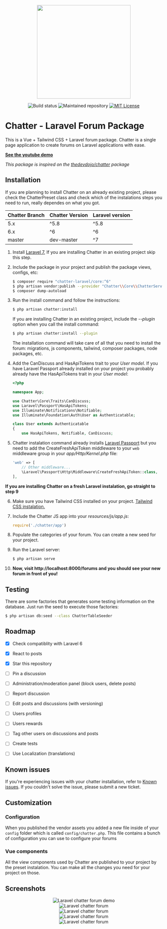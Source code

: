 <p align="center"><img width="300" src="https://raw.githubusercontent.com/chatter-laravel/core/master/public/assets/images/logo.png"></p>

<p align="center">
<img src="https://github.styleci.io/repos/7548986/shield?style=flat" alt="Build status">
<img src="https://img.shields.io/badge/Maintained%3F-yes-green.svg" alt="Maintained repository">
<a href="https://github.com/Chatter-Laravel/core/blob/master/license" target="_blank"><img src="https://img.shields.io/badge/License-MIT-blue.svg" alt="MIT License"></a>
</p>

# Chatter - Laravel Forum Package

This is a Vue + Tailwind CSS + Laravel forum package. Chatter is a single page application to create forums on Laravel applications with ease.

**[See the youtube demo](https://youtu.be/HIaEsMWBV28)**

*This package is inspired on the [thedevdojo/chatter](https://github.com/thedevdojo/chatter) package*

## Installation

If you are planning to install Chatter on an already existing project, please check the ChatterPreset class and check which of the instalations steps you need to run, really dependes on what you got.

Chatter Branch | Chatter Version | Laravel version
--------------- | --------------- | ---------------
5.x|^5.8|^5.8
6.x|^6|^6
master|dev-master|^7

1. Install [Laravel 7](https://laravel.com/docs/7.x/installation#installing-laravel),
    If you are installing Chatter in an existing project skip this step.

2. Include the package in your project and publish the package views, configs, etc:

    ```bash
    $ composer require "chatter-laravel/core:^6"
    $ php artisan vendor:publish --provider "Chatter\\Core\\ChatterServiceProvider"
    $ composer dump-autoload
    ```

3. Run the install command and follow the instructions:

    ```bash
    $ php artisan chatter:install
    ```

    If you are installing Chatter in an existing project, include the *--plugin* option when you call the install command:
    ```bash
    $ php artisan chatter:install --plugin
    ```

    The installation command will take care of all that you need to install the forum: migrations, js components, tailwind, composer packages, node packages, etc.

4. Add the CanDiscuss and HasApiTokens trait to your *User model*. If you have Laravel Passport already installed on your project you probably already have the HasApiTokens trait in your *User model*:

    ```php
    <?php

    namespace App;

    use Chatter\Core\Traits\CanDiscuss;
    use Laravel\Passport\HasApiTokens;
    use Illuminate\Notifications\Notifiable;
    use Illuminate\Foundation\Auth\User as Authenticatable;

    class User extends Authenticatable
    {
        use HasApiTokens, Notifiable, CanDiscuss;
    ```

5. Chatter instalation command already installs [Laravel Passport](https://laravel.com/docs/7.x/passport#installation) but you need to add the CreateFreshApiToken middleware to your `web` middleware group in your *app/Http/Kernel.php* file:

    ```php
    'web' => [
        // Other middleware...
        \Laravel\Passport\Http\Middleware\CreateFreshApiToken::class,
    ],
    ```

**If you are installing Chatter on a fresh Laravel instalation, go straight to step 9**

6. Make sure you have Tailwind CSS installed on your project. [Tailwind CSS instalation.](https://tailwindcss.com/docs/installation/)

7. Include the Chatter JS app into your *resources/js/app.js*:

    ```javascript
    require('./chatter/app')
    ```

8. Populate the categories of your forum. You can create a new seed for your project.

9. Run the Laravel server:

    ```bash
    $ php artisan serve
    ```

10. **Now, visit http://localhost:8000/forums and you should see your new forum in front of you!**

## Testing

There are some factories that generates some testing information on the database. Just run the seed to execute those factories:

```bash
$ php artisan db:seed --class ChatterTableSeeder
```

## Roadmap

- [x] Check compatiblity with Laravel 6
- [x] React to posts
- [x] Star this repository
- [ ] Pin a discussion
- [ ] Administration/moderation panel (block users, delete posts)
- [ ] Report discussion
- [ ] Edit posts and discussions (with versioning)
- [ ] Users profiles
- [ ] Users rewards
- [ ] Tag other users on discussions and posts
- [ ] Create tests
- [ ] Use Localization (translations)


## Known issues

If you're experiencing issues with your chatter installation, refer to [Known issues](https://github.com/Chatter-Laravel/core/labels/known-issues). If you couldn't solve the issue, please submit a new ticket.

## Customization

### Configuration

When you published the vendor assets you added a new file inside of your `config` folder which is called `config/chatter.php`. This file contains a bunch of configuration you can use to configure your forums

### Vue components

All the view components used by Chatter are published to your project by the preset instalation. You can make all the changes you need for your project on those.

## Screenshots

<p align="center">
    <img src="https://raw.githubusercontent.com/chatter-laravel/core/master/public/assets/images/laravel-chatter-demo.gif" alt="Laravel chatter forum demo" style="max-width:600px;"><br>
    <img src="https://raw.githubusercontent.com/chatter-laravel/core/master/public/assets/images/laravel-chatter-forum.png" alt="Laravel chatter forum" style="max-width:600px;"></br>
    <img src="https://raw.githubusercontent.com/chatter-laravel/core/master/public/assets/images/laravel-chatter-forum-2.png" alt="Laravel chatter forum" style="max-width:600px;"><br>
    <img src="https://raw.githubusercontent.com/chatter-laravel/core/master/public/assets/images/laravel-chatter-forum-3.png" alt="Laravel chatter forum" style="max-width:600px;"><br>
    <img src="https://raw.githubusercontent.com/chatter-laravel/core/master/public/assets/images/laravel-chatter-forum-mobile.png" alt="Laravel chatter forum" style="max-width:600px;">
</p>

